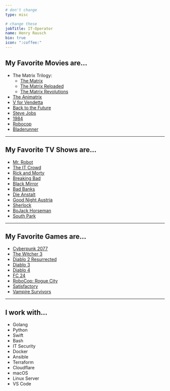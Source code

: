 ```yaml
---
# don't change
type: misc

# change these
jobTitle: IT-Operator
name: Henry Rausch
bio: true
icon: ":coffee:"
---
```


## My Favorite Movies are...
- The Matrix Trilogy:
  - [The Matrix](https://www.imdb.com/title/tt0133093)
  - [The Matrix Reloaded](https://www.imdb.com/title/tt0234215)
  - [The Matrix Revolutions](https://www.imdb.com/title/tt0242653)
- [The Animatrix](https://www.imdb.com/title/tt0328832)
- [V for Vendetta](https://www.imdb.com/title/tt0434409/)
- [Back to the Future](https://www.imdb.com/title/tt0088763/)
- [Steve Jobs](https://www.imdb.com/title/tt2080374)
- [1984](https://www.imdb.com/title/tt0087803)
- [Robocop](https://www.imdb.com/title/tt0093870)
- [Bladerunner](https://www.imdb.com/title/tt0083658)
---

## My Favorite TV Shows are...
- [Mr. Robot](https://www.imdb.com/title/tt4158110)
- [The IT Crowd](https://www.imdb.com/title/tt0487831)
- [Rick and Morty](https://www.imdb.com/title/tt2861424)
- [Breaking Bad](https://www.imdb.com/title/tt0903747)
- [Black Mirror](https://www.imdb.com/title/tt2085059)
- [Bad Banks](https://www.imdb.com/title/tt6258718)
- [Die Anstalt](https://www.imdb.com/title/tt4277128)
- [Good Night Austria](https://www.imdb.com/title/tt15128748)
- [Sherlock](https://www.imdb.com/title/tt1475582)
- [BoJack Horseman](https://www.imdb.com/title/tt3398228)
- [South Park](https://www.imdb.com/title/tt0121955)
---

## My Favorite Games are...
- [Cyberpunk 2077](https://www.cyberpunk.net/de/de/)
- [The Witcher 3](https://thewitcher.com/de/witcher3)
- [Diablo 2 Resurrected](https://diablo2.blizzard.com/de-de/)
- [Diablo 3](https://eu.diablo3.com/de-de/)
- [Diablo 4](https://diablo4.blizzard.com/de-de/)
- [FC 24](https://www.ea.com/de-de/games/ea-sports-fc/fc-24)
- [RoboCop: Rogue City](https://robocop-roguecity.com/de)
- [Satisfactory](https://www.satisfactorygame.com/)
- [Vampire Survivors](https://store.steampowered.com/app/1794680/Vampire_Survivors/)
---

## I work with...
* Golang
* Python
* Swift
* Bash
* IT Security
* Docker
* Ansible
* Terraform
* Cloudflare
* macOS
* Linux Server
* VS Code
